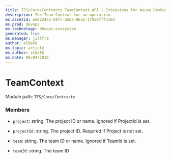 ```yaml
---
title: TFS/Core/Contracts TeamContext API | Extensions for Azure DevOps Services
description: The Team Context for an operation.
ms.assetid: ed8224a3-58fc-a5b3-86a2-1f956fff316d
ms.prod: devops
ms.technology: devops-ecosystem
generated: true
ms.manager: jillfra
author: elbatk
ms.topic: article
ms.author: elbatk
ms.date: 08/04/2016
---
```


# TeamContext

Module path: `TFS/Core/Contracts`


### Members

* `project`: string. The project ID or name.  Ignored if ProjectId is set.

* `projectId`: string. The project ID.  Required if Project is not set.

* `team`: string. The team ID or name.  Ignored if TeamId is set.

* `teamId`: string. The team ID

